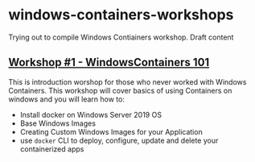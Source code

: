 # windows-containers-workshops

Trying out to compile Windows Contiainers workshop. Draft content

## [Workshop #1 - WindowsContainers 101](01-WindowsContainers-101/readme.md)

This is introduction worshop for those who never worked with Windows Containers.
This workshop will cover basics of using Containers on windows and you will learn how to:
- Install docker on Windows Server 2019 OS 
- Base Windows Images 
- Creating Custom Windows Images for your Application
- use `docker` CLI to deploy, configure, update and delete your containerized apps
